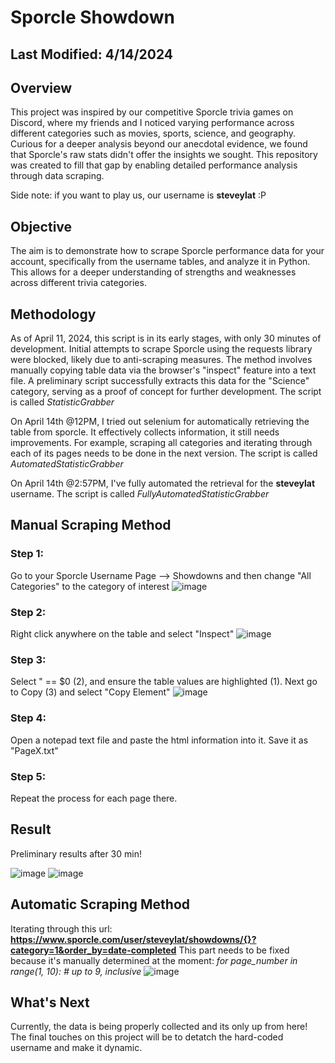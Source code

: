 # Sporcle Showdown
## Last Modified: 4/14/2024
## Overview
This project was inspired by our competitive Sporcle trivia games on Discord, where my friends and I noticed varying performance across different categories such as movies, sports, science, and geography. Curious for a deeper analysis beyond our anecdotal evidence, we found that Sporcle's raw stats didn't offer the insights we sought. This repository was created to fill that gap by enabling detailed performance analysis through data scraping.

Side note: if you want to play us, our username is **steveylat** :P

## Objective
The aim is to demonstrate how to scrape Sporcle performance data for your account, specifically from the username tables, and analyze it in Python. This allows for a deeper understanding of strengths and weaknesses across different trivia categories.

## Methodology
As of April 11, 2024, this script is in its early stages, with only 30 minutes of development. Initial attempts to scrape Sporcle using the requests library were blocked, likely due to anti-scraping measures. The  method involves manually copying table data via the browser's "inspect" feature into a text file. A preliminary script successfully extracts this data for the "Science" category, serving as a proof of concept for further development. The script is called *StatisticGrabber*

On April 14th @12PM, I tried out selenium for automatically retrieving the table from sporcle. It effectively collects information, it still needs improvements. For example, scraping all categories and iterating through each of its pages needs to be done in the next version. The script is called *AutomatedStatisticGrabber*

On April 14th @2:57PM, I've fully automated the retrieval for the **steveylat** username. The script is called *FullyAutomatedStatisticGrabber*


## Manual Scraping Method
### Step 1: 
Go to your Sporcle Username Page --> Showdowns and then change "All Categories" to the category of interest
![image](https://github.com/TylerBerzzz/SporcleShowdownStatistics/assets/30520534/f7507707-85cb-4b38-a31a-a916aaf8a2f6)

### Step 2: 
Right click anywhere on the table and select "Inspect"
![image](https://github.com/TylerBerzzz/SporcleShowdownStatistics/assets/30520534/5a6dc66c-c412-4e7f-ac9c-520295b4c39f)

### Step 3:
Select "<tbody> == $0 (2), and ensure the table values are highlighted (1). Next go to Copy (3) and select "Copy Element" 
![image](https://github.com/TylerBerzzz/SporcleShowdownStatistics/assets/30520534/a5091a1f-27cb-44b5-9492-0d66131f65b8)

### Step 4:
Open a notepad text file and paste the html information into it. Save it as "PageX.txt"

### Step 5:
Repeat the process for each page there.

## Result
Preliminary results after 30 min!

![image](https://github.com/TylerBerzzz/SporcleShowdownStatistics/assets/30520534/7426df04-b523-44c5-a323-cc609d0b43c3)
![image](https://github.com/TylerBerzzz/SporcleShowdownStatistics/assets/30520534/5b3a1c43-30c7-441d-b624-0a2ab49b0047)

## Automatic Scraping Method
Iterating through this url: **https://www.sporcle.com/user/steveylat/showdowns/{}?category=1&order_by=date-completed**
This part needs to be fixed because it's manually determined at the moment: *for page_number in range(1, 10):  # up to 9, inclusive*
![image](https://github.com/TylerBerzzz/SporcleShowdownStatistics/assets/30520534/26e669eb-de3c-4601-904f-efaa92b2130d)


## What's Next
Currently, the data is being properly collected and its only up from here! The final touches on this project will be to detatch the hard-coded username and make it dynamic.  

